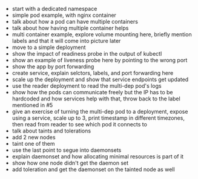 - start with a dedicated namespace
- simple pod example, with nginx container
- talk about how a pod can have multiple containers
- talk about how having multiple container helps
- multi container example, explore volume mounting here, briefly mention labels and that it will come into picture later
- move to a simple deployment
- show the impact of readiness probe in the output of kubectl
- show an example of liveness probe here by pointing to the wrong port
- show the app by port forwarding
- create service, explain selctors, labels, and port forwarding here
- scale up the deployment and show that service endpoints get updated
- use the reader deployment to read the multi-dep pod's logs
- show how the pods can communicate freely but the IP has to be hardcoded and how services help with that, throw back to the label mentioned in #5
- give an exercise of turning the multi-dep pod to a deployment, expose using a service, scale up to 3, print timestamp in different timezones, then read from reader to see which pod it connects to
- talk about taints and tolerations
- add 2 new nodes
- taint one of them
- use the last point to segue into daemonsets
- explain daemonset and how allocating minimal resources is part of it
- show how one node didn't get the daemon set
- add toleration and get the daemonset on the tainted node as well